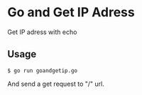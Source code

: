 # Go and Get IP Adress
Get IP adress with echo

## Usage

```
$ go run goandgetip.go
```

And send a get request to "/" url.
